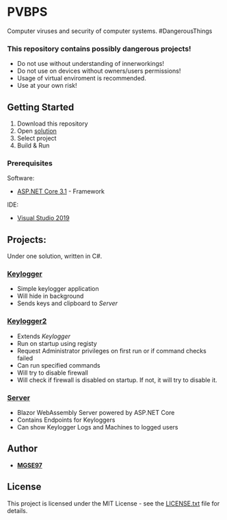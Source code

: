# PVBPS

Computer viruses and security of computer systems. #DangerousThings

### **This repository contains possibly dangerous projects!** 

- Do not use without understanding of innerworkings!
- Do not use on devices without owners/users permissions!
- Usage of virtual enviroment is recommended.
- Use at your own risk!

## Getting Started

1. Download this repository
2. Open [solution](PVBPS.sln) 
3. Select project
4. Build & Run

### Prerequisites

Software:
* [ASP.NET Core 3.1](https://dotnet.microsoft.com/download/dotnet-core) - Framework

IDE:
* [Visual Studio 2019](https://visualstudio.microsoft.com/cs/vs/)

## Projects:

Under one solution, written in C#.

### [Keylogger](KeyLogger)
 - Simple keylogger application
 - Will hide in background
 - Sends keys and clipboard to *Server*

### [Keylogger2](KeyLogger2)
 - Extends *Keylogger*
 - Run on startup using registy
 - Request Administrator privileges on first run or if command checks failed 
 - Can run specified commands
 - Will try to disable firewall
 - Will check if firewall is disabled on startup. If not, it will try to disable it.

### [Server](Server/Server)
 - Blazor WebAssembly Server powered by ASP.NET Core
 - Contains Endpoints for Keyloggers
 - Can show Keylogger Logs and Machines to logged users

## Author

* [**MGSE97**](https://github.com/MGSE97)

## License

This project is licensed under the MIT License - see the [LICENSE.txt](LICENSE.txt) file for details.